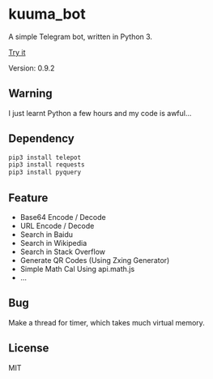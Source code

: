 # kuuma_bot

A simple Telegram bot, written in Python 3. 

[Try it](https://telegram.me/kuuma_bot)

Version: 0.9.2

## Warning

I just learnt Python a few hours and my code is awful...

## Dependency

```bash
pip3 install telepot
pip3 install requests
pip3 install pyquery
```

## Feature

* Base64 Encode / Decode
* URL Encode / Decode
* Search in Baidu
* Search in Wikipedia
* Search in Stack Overflow
* Generate QR Codes (Using Zxing Generator)
* Simple Math Cal Using api.math.js
* ...

## Bug

Make a thread for timer, which takes much virtual memory.

## License

MIT